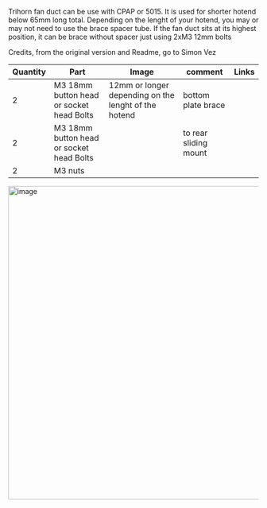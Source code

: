 Trihorn fan duct can be use with CPAP or 5015. It is used for shorter hotend below 65mm long total. Depending on the lenght of your hotend, you may or may not need to use the brace spacer tube. If the fan duct sits at its highest position, it can be brace without spacer just using 2xM3 12mm bolts

Credits, from the original version and Readme, go to Simon Vez

| Quantity | Part                         | Image             | comment  | Links  |
| ------ | ----                           | -------           | -----    | -----	|
| 2      | M3 18mm button head or socket head Bolts| 12mm or longer depending on the lenght of the hotend             | bottom plate brace |   |
| 2      | M3 18mm button head or socket head Bolts|              | to rear sliding mount |   |
| 2      | M3 nuts |             |                                             |      |

<img width="631" alt="image" src="https://user-images.githubusercontent.com/37383368/213066134-b9c9c353-51a7-4037-9806-4d54ad38cc9c.png">
